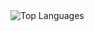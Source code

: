 

<img src="https://github-readme-stats.vercel.app/api/top-langs/?username=maicaalmonte&layout=compact&theme=transparent" alt="Top Languages">
